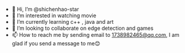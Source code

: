 - 👋 Hi, I’m @shichenhao-star
- 👀 I’m interested in watching movie
- 🌱 I’m currently learning c++ , java and art
- 💞️ I’m looking to collaborate on edge detection and games
- 📫 How to reach me by sending email to 1738982465@qq.com, I am glad if you send a message to me😊

<!---
shichenhao-star/shichenhao-star is a ✨ special ✨ repository because its `README.md` (this file) appears on your GitHub profile.
You can click the Preview link to take a look at your changes.
--->
